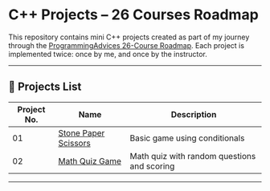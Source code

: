 # C++ Projects – 26 Courses Roadmap

This repository contains mini C++ projects created as part of my journey through the [ProgrammingAdvices 26-Course Roadmap](https://www.youtube.com/@ProgrammingAdvices).
Each project is implemented twice: once by me, and once by the instructor.

---

## 📂 Projects List

| Project No. | Name                                                       | Description                                 |
| ----------- | ---------------------------------------------------------- | ------------------------------------------- |
| 01          | [Stone Paper Scissors](./Project%201_Stone_Paper_Scissors) | Basic game using conditionals               |
| 02          | [Math Quiz Game](./Project%202_Math_Quiz_Game)             | Math quiz with random questions and scoring |

---

